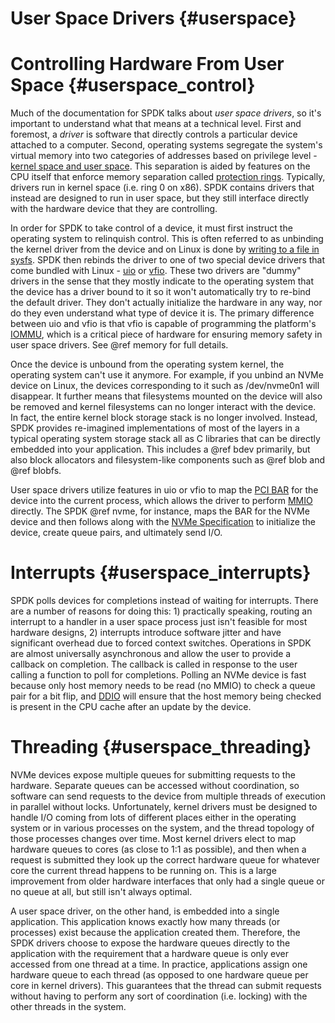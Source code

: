 # User Space Drivers {#userspace}

# Controlling Hardware From User Space {#userspace_control}

Much of the documentation for SPDK talks about _user space drivers_, so it's
important to understand what that means at a technical level. First and
foremost, a _driver_ is software that directly controls a particular device
attached to a computer. Second, operating systems segregate the system's
virtual memory into two categories of addresses based on privilege level -
[kernel space and user space](https://en.wikipedia.org/wiki/User_space). This
separation is aided by features on the CPU itself that enforce memory
separation called
[protection rings](https://en.wikipedia.org/wiki/Protection_ring). Typically,
drivers run in kernel space (i.e. ring 0 on x86). SPDK contains drivers that
instead are designed to run in user space, but they still interface directly
with the hardware device that they are controlling.

In order for SPDK to take control of a device, it must first instruct the
operating system to relinquish control. This is often referred to as unbinding
the kernel driver from the device and on Linux is done by
[writing to a file in sysfs](https://lwn.net/Articles/143397/).
SPDK then rebinds the driver to one of two special device drivers that come
bundled with Linux -
[uio](https://www.kernel.org/doc/html/latest/driver-api/uio-howto.html) or
[vfio](https://www.kernel.org/doc/Documentation/vfio.txt). These two drivers
are "dummy" drivers in the sense that they mostly indicate to the operating
system that the device has a driver bound to it so it won't automatically try
to re-bind the default driver. They don't actually initialize the hardware in
any way, nor do they even understand what type of device it is. The primary
difference between uio and vfio is that vfio is capable of programming the
platform's
[IOMMU](https://en.wikipedia.org/wiki/Input%E2%80%93output_memory_management_unit),
which is a critical piece of hardware for ensuring memory safety in user space
drivers. See @ref memory for full details.

Once the device is unbound from the operating system kernel, the operating
system can't use it anymore. For example, if you unbind an NVMe device on
Linux, the devices corresponding to it such as /dev/nvme0n1 will disappear. It
further means that filesystems mounted on the device will also be removed and
kernel filesystems can no longer interact with the device. In fact, the entire
kernel block storage stack is no longer involved. Instead, SPDK provides
re-imagined implementations of most of the layers in a typical operating
system storage stack all as C libraries that can be directly embedded into
your application. This includes a @ref bdev primarily, but also block
allocators and filesystem-like components such as @ref blob and @ref blobfs.

User space drivers utilize features in uio or vfio to map the
[PCI BAR](https://en.wikipedia.org/wiki/PCI_configuration_space) for the device
into the current process, which allows the driver to perform
[MMIO](https://en.wikipedia.org/wiki/Memory-mapped_I/O) directly. The SPDK @ref
nvme, for instance, maps the BAR for the NVMe device and then follows along
with the
[NVMe Specification](http://nvmexpress.org/wp-content/uploads/NVM_Express_Revision_1.3.pdf)
to initialize the device, create queue pairs, and ultimately send I/O.

# Interrupts {#userspace_interrupts}

SPDK polls devices for completions instead of waiting for interrupts. There
are a number of reasons for doing this: 1) practically speaking, routing an
interrupt to a handler in a user space process just isn't feasible for most
hardware designs, 2) interrupts introduce software jitter and have significant
overhead due to forced context switches. Operations in SPDK are almost
universally asynchronous and allow the user to provide a callback on
completion. The callback is called in response to the user calling a function
to poll for completions. Polling an NVMe device is fast because only host
memory needs to be read (no MMIO) to check a queue pair for a bit flip, and
[DDIO](https://www.intel.com/content/www/us/en/io/data-direct-i-o-technology.html)
will ensure that the host memory being checked is present in the CPU cache
after an update by the device.

# Threading {#userspace_threading}

NVMe devices expose multiple queues for submitting requests to the hardware.
Separate queues can be accessed without coordination, so software can send
requests to the device from multiple threads of execution in parallel without
locks. Unfortunately, kernel drivers must be designed to handle I/O coming from
lots of different places either in the operating system or in various processes
on the system, and the thread topology of those processes changes over time.
Most kernel drivers elect to map hardware queues to cores (as close to 1:1 as
possible), and then when a request is submitted they look up the correct
hardware queue for whatever core the current thread happens to be running on.
This is a large improvement from older hardware interfaces that only had a
single queue or no queue at all, but still isn't always optimal.

A user space driver, on the other hand, is embedded into a single application.
This application knows exactly how many threads (or processes) exist
because the application created them. Therefore, the SPDK drivers choose to
expose the hardware queues directly to the application with the requirement
that a hardware queue is only ever accessed from one thread at a time. In
practice, applications assign one hardware queue to each thread (as opposed to
one hardware queue per core in kernel drivers). This guarantees that the thread
can submit requests without having to perform any sort of coordination (i.e.
locking) with the other threads in the system.
